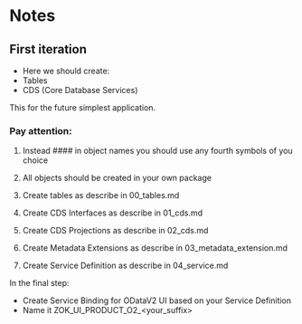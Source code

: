 # Notes
## First iteration

- Here we should create:
 - Tables
 - CDS (Core Database Services)
 
 This for the future simplest application.

 ### Pay attention:
 1. Instead #### in object names you should use any fourth symbols of you choice
 2. All objects should be created in your own package

1. Create tables as describe in 00_tables.md
2. Create CDS Interfaces as describe in 01_cds.md
3. Create CDS Projections as describe in 02_cds.md
4. Create Metadata Extensions as describe in 03_metadata_extension.md
5. Create Service Definition as describe in 04_service.md

In the final step:
- Create Service Binding for ODataV2 UI based on your Service Definition
- Name it ZOK_UI_PRODUCT_O2_<your_suffix>
